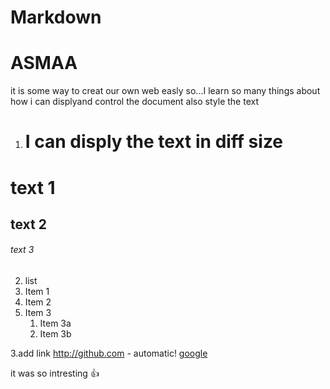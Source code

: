 # Markdown 
# ASMAA
it is some way to creat our own web easly 
so...I learn so many things about how i can displyand  control the document also style the text

1. # I can disply the text in diff size
# text 1
## text 2
###### text 3

2. list 
1. Item 1
1. Item 2
1. Item 3
   1. Item 3a
   1. Item 3b
   
3.add link
http://github.com - automatic!
[google](https://www.google.com/search?q=google&rlz=1C1CHZL_enJO873JO873&oq=g&aqs=chrome.2.69i59l2j0j69i60l3.1852j0j7&sourceid=chrome&ie=UTF-8)

it was so intresting :+1:
